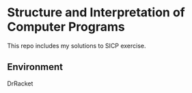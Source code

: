 # Structure and Interpretation of Computer Programs
This repo includes my solutions to SICP[](###Environment) exercise.

## Environment
DrRacket
